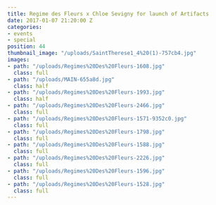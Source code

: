```yaml
---
title: Regime des Fleurs x Chloe Sevigny for launch of Artifacts
date: 2017-01-07 21:20:00 Z
categories:
- events
- special
position: 44
thumbnail_image: "/uploads/SaintTherese1_4%20(1)-757cb4.jpg"
images:
- path: "/uploads/Regimes%20Des%20Fleurs-1608.jpg"
  class: full
- path: "/uploads/MAIN-655a8d.jpg"
  class: half
- path: "/uploads/Regimes%20Des%20Fleurs-1993.jpg"
  class: half
- path: "/uploads/Regimes%20Des%20Fleurs-2466.jpg"
  class: full
- path: "/uploads/Regimes%20Des%20Fleurs-1571-9352c0.jpg"
  class: full
- path: "/uploads/Regimes%20Des%20Fleurs-1798.jpg"
  class: full
- path: "/uploads/Regimes%20Des%20Fleurs-1588.jpg"
  class: full
- path: "/uploads/Regimes%20Des%20Fleurs-2226.jpg"
  class: full
- path: "/uploads/Regimes%20Des%20Fleurs-1596.jpg"
  class: full
- path: "/uploads/Regimes%20Des%20Fleurs-1528.jpg"
  class: full
---
```


